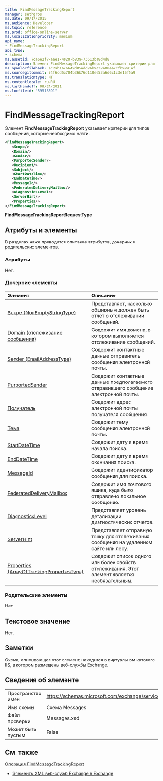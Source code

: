 ```yaml
---
title: FindMessageTrackingReport
manager: sethgros
ms.date: 09/17/2015
ms.audience: Developer
ms.topic: reference
ms.prod: office-online-server
ms.localizationpriority: medium
api_name:
- FindMessageTrackingReport
api_type:
- schema
ms.assetid: 7ca6e2f7-aae1-4920-b839-73513ba8d4d8
description: Элемент FindMessageTrackingReport указывает критерии для типов сообщений, которые необходимо найти.
ms.openlocfilehash: ec2ab16c6649d85edd86b9438e00ea7cfb9841ef
ms.sourcegitcommit: 54f6cd5a704b36b76d110ee53a6d6c1c3e15f5a9
ms.translationtype: MT
ms.contentlocale: ru-RU
ms.lasthandoff: 09/24/2021
ms.locfileid: "59513691"
---
```

# <a name="findmessagetrackingreport"></a>FindMessageTrackingReport

Элемент **FindMessageTrackingReport** указывает критерии для типов сообщений, которые необходимо найти. 
  
```xml
<FindMessageTrackingReport>
   <Scope/>
   <Domain/>
   <Sender/>
   <PurportedSender/>
   <Recipient/>
   <Subject/>
   <StartDateTime/>
   <EndDateTime/>
   <MessageId/>
   <FederatedDeliveryMailbox/>
   <DiagnosticsLevel/>
   <ServerHint/>
   <Properties/>
</FindMessageTrackingReport>
```

 **FindMessageTrackingReportRequestType**
## <a name="attributes-and-elements"></a>Атрибуты и элементы

В разделах ниже приводится описание атрибутов, дочерних и родительских элементов.
  
### <a name="attributes"></a>Атрибуты

Нет.
  
### <a name="child-elements"></a>Дочерние элементы

|**Элемент**|**Описание**|
|:-----|:-----|
|[Scope (NonEmptyStringType)](scope-nonemptystringtype.md) <br/> |Представляет, насколько обширным должен быть отчет о отслеживании сообщений.  <br/> |
|[Domain (отслеживание сообщений)](domain-message-tracking.md) <br/> |Содержит имя домена, в котором выполняется отслеживание сообщений.  <br/> |
|[Sender (EmailAddressType)](sender-emailaddresstype.md) <br/> |Содержит контактные данные отправитель сообщения электронной почты.  <br/> |
|[PurportedSender](purportedsender.md) <br/> |Содержит контактные данные предполагаемого отправившего сообщение электронной почты.  <br/> |
|[Получатель](recipient.md) <br/> |Содержит адрес электронной почты получателя сообщения.  <br/> |
|[Тема](subject.md) <br/> |Содержит тему сообщения электронной почты.  <br/> |
|[StartDateTime](startdatetime.md) <br/> |Содержит дату и время начала поиска.  <br/> |
|[EndDateTime](enddatetime.md) <br/> |Содержит дату и время окончания поиска.  <br/> |
|[MessageId](messageid.md) <br/> |Содержит идентификатор сообщения для поиска.  <br/> |
|[FederatedDeliveryMailbox](federateddeliverymailbox.md) <br/> |Содержит имя почтового ящика, куда было отправлено локальное сообщение.  <br/> |
|[DiagnosticsLevel](diagnosticslevel.md) <br/> |Представляет уровень детализации диагностических отчетов.  <br/> |
|[ServerHint](serverhint.md) <br/> |Представляет отправную точку для отслеживания сообщения на удаленном сайте или лесу.  <br/> |
|[Properties (ArrayOfTrackingPropertiesType)](properties-arrayoftrackingpropertiestype.md) <br/> |Содержит список одного или более свойств отслеживания. Этот элемент является необязательным.  <br/> |
   
### <a name="parent-elements"></a>Родительские элементы

Нет.
  
## <a name="text-value"></a>Текстовое значение

Нет.
  
## <a name="remarks"></a>Заметки

Схема, описывающая этот элемент, находится в виртуальном каталоге IIS, в котором размещены веб-службы Exchange.
  
## <a name="element-information"></a>Сведения об элементе

|||
|:-----|:-----|
|Пространство имен  <br/> |https://schemas.microsoft.com/exchange/services/2006/messages  <br/> |
|Имя схемы  <br/> |Схема Messages  <br/> |
|Файл проверки  <br/> |Messages.xsd  <br/> |
|Может быть пустым  <br/> |False  <br/> |
   
## <a name="see-also"></a>См. также



[Операция FindMessageTrackingReport](findmessagetrackingreport-operation.md)


- [Элементы XML веб-служб Exchange в Exchange](ews-xml-elements-in-exchange.md)

